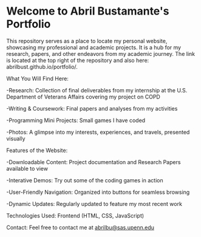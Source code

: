 # Welcome to Abril Bustamante's Portfolio
This repository serves as a place to locate my personal website, showcasing my professional and academic projects. It is a hub for my research, papers, and other endeavors from my academic journey. The link is located at the top right of the repository and also here: abrilbust.github.io/portfolio/.

What You Will Find Here: 

-Research:
Collection of final deliverables from my internship at the U.S. Department of Veterans Affairs covering my project on COPD

-Writing & Coursework: 
Final papers and analyses from my activities

-Programming Mini Projects: 
Small games I have coded 

-Photos: 
A glimpse into my interests, experiences, and travels, presented visually



Features of the Website:



-Downloadable Content: 
Project documentation and Research Papers available to view

-Interative Demos: Try out some of the coding games in action

-User-Friendly Navigation: Organized into buttons for seamless browsing

-Dynamic Updates: Regularly updated to feature my most recent work

Technologies Used:
Frontend (HTML, CSS, JavaScript)

Contact:
Feel free to contact me at abrilbu@sas.upenn.edu

